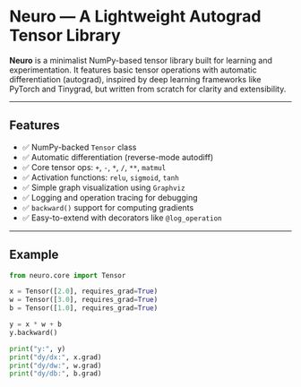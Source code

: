 #  Neuro — A Lightweight Autograd Tensor Library

**Neuro** is a minimalist NumPy-based tensor library built for learning and experimentation. It features basic tensor operations with automatic differentiation (autograd), inspired by deep learning frameworks like PyTorch and Tinygrad, but written from scratch for clarity and extensibility.

---

##  Features

- ✅ NumPy-backed `Tensor` class  
- ✅ Automatic differentiation (reverse-mode autodiff)  
- ✅ Core tensor ops: `+`, `-`, `*`, `/`, `**`, `matmul`  
- ✅ Activation functions: `relu`, `sigmoid`, `tanh`  
- ✅ Simple graph visualization using `Graphviz`  
- ✅ Logging and operation tracing for debugging  
- ✅ `backward()` support for computing gradients  
- ✅ Easy-to-extend with decorators like `@log_operation`

---

##  Example

```python
from neuro.core import Tensor

x = Tensor([2.0], requires_grad=True)
w = Tensor([3.0], requires_grad=True)
b = Tensor([1.0], requires_grad=True)

y = x * w + b
y.backward()

print("y:", y)
print("dy/dx:", x.grad)
print("dy/dw:", w.grad)
print("dy/db:", b.grad)
